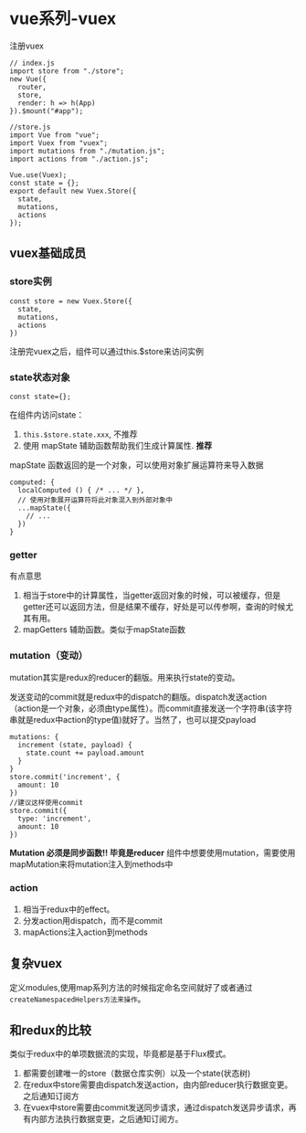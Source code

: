 # vue系列-vuex
注册vuex
```dotnetcli
// index.js
import store from "./store";
new Vue({
  router,
  store,
  render: h => h(App)
}).$mount("#app");

//store.js
import Vue from "vue";
import Vuex from "vuex";
import mutations from "./mutation.js";
import actions from "./action.js";

Vue.use(Vuex);
const state = {};
export default new Vuex.Store({
  state,
  mutations,
  actions
});
```

## vuex基础成员
### store实例
```dotnetcli
const store = new Vuex.Store({
  state,
  mutations,
  actions
})
```
注册完vuex之后，组件可以通过this.$store来访问实例

### state状态对象
```dotnetcli
const state={};
```
在组件内访问state：
1. `this.$store.state.xxx`, 不推荐
2. 使用 mapState 辅助函数帮助我们生成计算属性. **推荐**

mapState 函数返回的是一个对象，可以使用对象扩展运算符来导入数据
```dotnetcli
computed: {
  localComputed () { /* ... */ },
  // 使用对象展开运算符将此对象混入到外部对象中
  ...mapState({
    // ...
  })
}
```

### getter
有点意思

1. 相当于store中的计算属性，当getter返回对象的时候，可以被缓存，但是getter还可以返回方法，但是结果不缓存，好处是可以传参啊，查询的时候尤其有用。
2. mapGetters 辅助函数。类似于mapState函数

### mutation（变动）
mutation其实是redux的reducer的翻版。用来执行state的变动。

发送变动的commit就是redux中的dispatch的翻版。dispatch发送action（action是一个对象，必须由type属性）。而commit直接发送一个字符串(该字符串就是redux中action的type值)就好了。当然了，也可以提交payload
```dotnetcli
mutations: {
  increment (state, payload) {
    state.count += payload.amount
  }
}
store.commit('increment', {
  amount: 10
})
//建议这样使用commit
store.commit({
  type: 'increment',
  amount: 10
})
```

**Mutation 必须是同步函数!! 毕竟是reducer**
组件中想要使用mutation，需要使用mapMutation来将mutation注入到methods中

### action
1. 相当于redux中的effect。
2. 分发action用dispatch，而不是commit
3. mapActions注入action到methods

## 复杂vuex
定义modules,使用map系列方法的时候指定命名空间就好了或者通过`createNamespacedHelpers方法来操作`。

## 和redux的比较
类似于redux中的单项数据流的实现，毕竟都是基于Flux模式。

1. 都需要创建唯一的store（数据仓库实例）以及一个state(状态树)
2. 在redux中store需要由dispatch发送action，由内部reducer执行数据变更。之后通知订阅方
3. 在vuex中store需要由commit发送同步请求，通过dispatch发送异步请求，再有内部方法执行数据变更，之后通知订阅方。